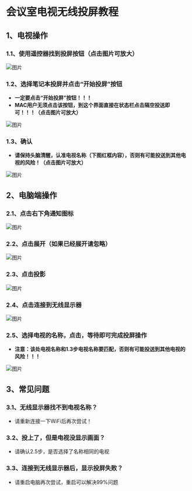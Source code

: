 # 会议室电视无线投屏教程  

## 1、电视操作

### 1.1、使用遥控器找到投屏按钮（点击图片可放大）

![图片](https://yach-doc-shimo.zhiyinlou.com/uploader/f/n33mb3awWhdrJnD6.png?fileGuid=H36RxdVJ8gVd8R9c=600-)

### 1.2、选择笔记本投屏并点击“开始投屏”按钮

* **一定要点击“开始投屏”按钮！！！**
* **MAC用户无须点击该按钮，到这个界面直接在状态栏点击隔空投送即可！！！（点击图片可放大）**

![图片](https://yach-doc-shimo.zhiyinlou.com/uploader/f/GB9JDMnjRo0OfwhM.png?fileGuid=H36RxdVJ8gVd8R9c=600-)

### 1.3、确认

* **请保持头脑清醒，认准电视名称（下图红框内容），否则有可能投送到其他电视的风险！（点击图片可放大）**

![图片](https://yach-doc-shimo.zhiyinlou.com/uploader/f/BrHQeZCytmTtTanf.png?fileGuid=H36RxdVJ8gVd8R9c=600-)

## 2、电脑端操作

### 2.1、点击右下角通知图标

![图片](https://yach-doc-shimo.zhiyinlou.com/uploader/f/j2W44yuezVQriEtQ.png?fileGuid=H36RxdVJ8gVd8R9c)

### 2.2、点击展开（如果已经展开请忽略）

![图片](https://yach-doc-shimo.zhiyinlou.com/uploader/f/vtvR44pZ3KO3b9KA.png?fileGuid=H36RxdVJ8gVd8R9c)

### 2.3、点击投影

![图片](https://yach-doc-shimo.zhiyinlou.com/uploader/f/gDFK7rBaflPpAh38.png?fileGuid=H36RxdVJ8gVd8R9c)

### 2.4、点击连接到无线显示器

![图片](https://yach-doc-shimo.zhiyinlou.com/uploader/f/3b0OVVjC8Pqm0y67.png?fileGuid=H36RxdVJ8gVd8R9c)

### 2.5、选择电视的名称，点击，等待即可完成投屏操作

* **注意：该处电视名称和1.3步电视名称要匹配，否则有可能投送到其他电视的风险！！！**

![图片](https://yach-doc-shimo.zhiyinlou.com/uploader/f/bqWgijtlJIX8O6ub.png?fileGuid=H36RxdVJ8gVd8R9c)

## 3、常见问题

### 3.1、无线显示器找不到电视名称？

* 请重新连接一下WiFi后再次尝试！  

### 3.2、投上了，但是电视没显示画面？

* 请确认2.5步，是否选择了名称相同的电视  

### 3.3、连接到无线显示器后，显示投屏失败？

* 请重启电脑再次尝试，重启可以解决99%问题
